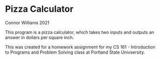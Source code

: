 # Pizza Calculator

Connor Williams 2021

This program is a pizza calculator, which takes two inputs
and outputs an answer in dollars per square inch.

This was created for a homework assignment for my CS 161 -
Introduction to Programs and Problem Solving class at
Portland State Univsersity.
